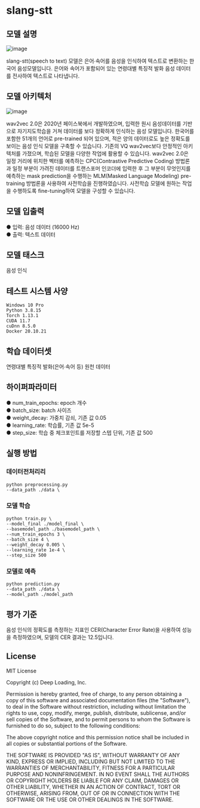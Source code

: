 # slang-stt

## 모델 설명
![image](https://user-images.githubusercontent.com/68102387/213361376-2fd26a2c-285a-4692-abd8-59cd8a436f4c.png)

slang-stt(speech to text) 모델은 은어∙속어를 음성을 인식하여 텍스트로 변환하는 한국어 음성모델입니다. 은어와 속어가 포함되어 있는 연령대별 특징적 발화 음성 데이터를 전사하여 텍스트로 나타냅니다. 

## 모델 아키텍처
![image](https://user-images.githubusercontent.com/68102387/213350380-cbbedef0-aac6-40e7-a440-ec1c11b19273.jpg)

wav2vec 2.0은 2020년 페이스북에서 개발하였으며, 입력한 원시 음성데이터를 기반으로 자기지도학습을 거쳐 데이터를 보다 정확하게 인식하는 음성 모델입니다. 한국어를 포함한 51개의 언어로 pre-trained 되어 있으며, 적은 양의 데이터로도 높은 정확도를 보이는 음성 인식 모델을 구축할 수 있습니다. 기존의 VQ wav2vec보다 안정적인 아키텍처를 가졌으며, 학습된 모델을 다양한 작업에 활용할 수 있습니다. wav2vec 2.0은 일정 거리에 위치한 벡터를 예측하는 CPC(Contrastive Predictive Coding) 방법론과 일정 부분이 가려진 데이터를 트랜스포머 인코더에 입력한 후 그 부분이 무엇인지를 예측하는 mask prediction을 수행하는 MLM(Masked Language Modeling) pre-training 방법론을 사용하여 사전학습을 진행하였습니다. 사전학습 모델에 원하는 작업을 수행하도록 fine-tuning하여 모델을 구성할 수 있습니다.

## 모델 입출력
● 입력: 음성 데이터 (16000 Hz)   
● 출력: 텍스트 데이터  
 
## 모델 태스크
음성 인식 

## 테스트 시스템 사양
```
Windows 10 Pro
Python 3.8.15
Torch 1.13.1
CUDA 11.7
cuDnn 8.5.0
Docker 20.10.21
```

## 학습 데이터셋
연령대별 특징적 발화(은어∙속어 등) 원천 데이터   

## 하이퍼파라미터
● num_train_epochs: epoch 개수  
● batch_size: batch 사이즈  
● weight_decay: 가중치 감쇠, 기존 값 0.05  
● learning_rate: 학습률, 기존 값 5e-5  
● step_size: 학습 중 체크포인트를 저장할 스텝 단위, 기존 값 500

## 실행 방법
### 데이터전처리리
```
python preprocessing.py 
--data_path ./data \
```  
### 모델 학습 
```
python train.py \
--model_final ./model_final \
--basemodel_path ./basemodel_path \
--num_train_epochs 3 \
--batch_size 4 \
--weight_decay 0.005 \
--learning_rate 1e-4 \
--step_size 500
```  
### 모델로 예측 
```
python prediction.py 
--data_path ./data \
--model_path ./model_path
```  

## 평가 기준
음성 인식의 정확도를 측정하는 지표인 CER(Character Error Rate)을 사용하여 성능을 측정하였으며, 모델의 CER 결과는 12.5입니다.   

## License
MIT License

Copyright (c) Deep Loading, Inc.

Permission is hereby granted, free of charge, to any person obtaining a copy
of this software and associated documentation files (the "Software"), to deal
in the Software without restriction, including without limitation the rights
to use, copy, modify, merge, publish, distribute, sublicense, and/or sell
copies of the Software, and to permit persons to whom the Software is
furnished to do so, subject to the following conditions:

The above copyright notice and this permission notice shall be included in all
copies or substantial portions of the Software.

THE SOFTWARE IS PROVIDED "AS IS", WITHOUT WARRANTY OF ANY KIND, EXPRESS OR
IMPLIED, INCLUDING BUT NOT LIMITED TO THE WARRANTIES OF MERCHANTABILITY,
FITNESS FOR A PARTICULAR PURPOSE AND NONINFRINGEMENT. IN NO EVENT SHALL THE
AUTHORS OR COPYRIGHT HOLDERS BE LIABLE FOR ANY CLAIM, DAMAGES OR OTHER
LIABILITY, WHETHER IN AN ACTION OF CONTRACT, TORT OR OTHERWISE, ARISING FROM,
OUT OF OR IN CONNECTION WITH THE SOFTWARE OR THE USE OR OTHER DEALINGS IN THE
SOFTWARE.
